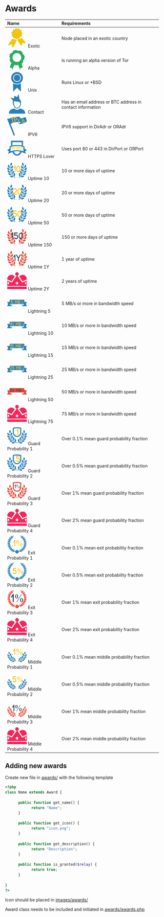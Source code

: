 # Awards

| Name | Requirements
| :--- | :-----
| ![Exotic](images/rewards/exotic.png) Exotic | Node placed in an exotic country
| ![Alpha](images/rewards/alpha.png) Alpha | Is running an alpha version of Tor
| ![Unix](images/rewards/linux.png) Unix | Runs Linux or *BSD 
| ![Contact](images/rewards/contact.png) Contact | Has an email address or BTC address in contact information
| ![IPV6](images/rewards/IPv6.png) IPV6 | IPV6 support in DirAdr or ORAdr
| ![HTTPS Lover](images/rewards/https_lover.png) HTTPS Lover | Uses port 80 or 443 in DirPort or ORPort
| ![Uptime 10](images/rewards/10_days_uptime.png) Uptime 10 | 10 or more days of uptime
| ![Uptime 20](images/rewards/20_days_uptime.png) Uptime 20 | 20 or more days of uptime
| ![Uptime 50](images/rewards/50_days_uptime.png) Uptime 50 | 50 or more days of uptime
| ![Uptime 150](images/rewards/150_days_uptime.png) Uptime 150 | 150 or more days of uptime
| ![Uptime 1Y](images/rewards/1_year_uptime.png) Uptime 1Y | 1 year of uptime
| ![Uptime 2Y](images/rewards/king.png) Uptime 2Y | 2 years of uptime
| ![Lightning 1](images/rewards/5_mb_speed.png) Lightning 5 | 5 MB/s or more in bandwidth speed
| ![Lightning 10](images/rewards/10_mb_speed.png) Lightning 10 | 10 MB/s or more in bandwidth speed
| ![Lightning 15](images/rewards/15_mb_speed.png) Lightning 15 | 15 MB/s or more in bandwidth speed
| ![Lightning 25](images/rewards/25_mb_speed.png) Lightning 25 | 25 MB/s or more in bandwidth speed
| ![Lightning 50](images/rewards/50_mb_speed.png) Lightning 50 | 50 MB/s or more in bandwidth speed
| ![Lightning 75](images/rewards/king.png) Lightning 75 | 75 MB/s or more in bandwidth speed
| ![Guard Probability 1](images/rewards/guard_prob_1.png) Guard Probability 1   | Over 0.1% mean guard probability fraction
| ![Guard Probability 2](images/rewards/guard_prob_2.png) Guard Probability 2 | Over 0.5% mean guard probability fraction
| ![Guard Probability 3](images/rewards/guard_prob_3.png) Guard Probability 3 | Over 1% mean guard probability fraction
| ![Guard Probability 4](images/rewards/king.png) Guard Probability 4 | Over 2% mean guard probability fraction
| ![Exit Probability 1](images/rewards/exit_prob_1.png) Exit Probability 1 | Over 0.1% mean exit probability fraction
| ![Exit Probability 2](images/rewards/exit_prob_2.png) Exit Probability 2 | Over 0.5% mean exit probability fraction
| ![Exit Probability 3](images/rewards/exit_prob_3.png) Exit Probability 3 | Over 1% mean exit probability fraction
| ![Exit Probability 4](images/rewards/king.png) Exit Probability 4 | Over 2% mean exit probability fraction
| ![Middle Probability 1](images/rewards/middle_prob_1.png) Middle Probability 1 | Over 0.1% mean middle probability fraction
| ![Middle Probability 2](images/rewards/middle_prob_2.png) Middle Probability 2 | Over 0.5% mean middle probability fraction
| ![Middle Probability 3](images/rewards/middle_prob_3.png) Middle Probability 3 | Over 1% mean middle probability fraction
| ![Middle Probability 4](images/rewards/king.png) Middle Probability 4 | Over 2% mean middle probability fraction


## Adding new awards

Create new file in [awards/](awards/) with the following template

```php
<?php
class Name extends Award {

      public function get_name() {
            return "Name";
      }

      public function get_icon() {
            return "icon.png";
      }

      public function get_description() {
            return "Description";
      }

      public function is_granted($relay) {
            return true;
      }

}
?>
```

Icon should be placed in [images/awards/](images/awards/)

Award class needs to be included and initiated in [awards/awards.php](awards/awards.php)
